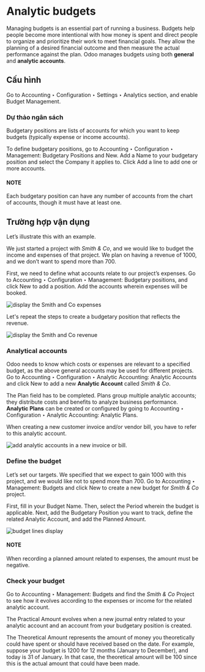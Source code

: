 # Analytic budgets

Managing budgets is an essential part of running a business. Budgets help people become more
intentional with how money is spent and direct people to organize and prioritize their work to meet
financial goals. They allow the planning of a desired financial outcome and then measure the actual
performance against the plan. Odoo manages budgets using both **general** and **analytic accounts**.

## Cấu hình

Go to Accounting ‣ Configuration ‣ Settings ‣ Analytics section, and enable
Budget Management.

### Dự thảo ngân sách

Budgetary positions are lists of accounts for which you want to keep budgets (typically expense or
income accounts).

To define budgetary positions, go to Accounting ‣ Configuration ‣ Management:
Budgetary Positions and New. Add a Name to your budgetary position and
select the Company it applies to. Click Add a line to add one or more
accounts.

#### NOTE
Each budgetary position can have any number of accounts from the chart of accounts, though it
must have at least one.

## Trường hợp vận dụng

Let’s illustrate this with an example.

We just started a project with *Smith & Co*, and we would like to budget the income and expenses of
that project. We plan on having a revenue of 1000, and we don’t want to spend more than 700.

First, we need to define what accounts relate to our project’s expenses. Go to
Accounting ‣ Configuration ‣ Management: Budgetary positions, and click
New to add a position. Add the accounts wherein expenses will be booked.

![display the Smith and Co expenses](applications/finance/accounting/reporting/budget/smith-and-co-expenses.png)

Let's repeat the steps to create a budgetary position that reflects the revenue.

![display the Smith and Co revenue](applications/finance/accounting/reporting/budget/smith-and-co-revenue.png)

### Analytical accounts

Odoo needs to know which costs or expenses are relevant to a specified budget, as the above general
accounts may be used for different projects. Go to Accounting ‣ Configuration ‣
Analytic Accounting: Analytic Accounts and click New to add a new **Analytic Account**
called *Smith & Co*.

The Plan field has to be completed. Plans group multiple analytic accounts; they
distribute costs and benefits to analyze business performance. **Analytic Plans** can be created or
configured by going to Accounting ‣ Configuration ‣ Analytic Accounting:
Analytic Plans.

When creating a new customer invoice and/or vendor bill, you have to refer to this analytic account.

![add analytic accounts in a new invoice or bill.](applications/finance/accounting/reporting/budget/analytic-accounts.png)

### Define the budget

Let’s set our targets. We specified that we expect to gain 1000 with this project, and we would like
not to spend more than 700. Go to Accounting ‣ Management: Budgets and click
New to create a new budget for *Smith & Co* project.

First, fill in your Budget Name. Then, select the Period wherein the budget
is applicable. Next, add the Budgetary Position you want to track, define the related
Analytic Account, and add the Planned Amount.

![budget lines display](applications/finance/accounting/reporting/budget/define-the-budget.png)

#### NOTE
When recording a planned amount related to expenses, the amount must be negative.

### Check your budget

Go to Accounting ‣ Management: Budgets and find the *Smith & Co* Project to see
how it evolves according to the expenses or income for the related analytic account.

The Practical Amount evolves when a new journal entry related to your analytic account
and an account from your budgetary position is created.

The Theoretical Amount represents the amount of money you theoretically could have spent
or should have received based on the date. For example, suppose your budget is 1200 for 12 months
(January to December), and today is 31 of January. In that case, the theoretical amount will be 100
since this is the actual amount that could have been made.
